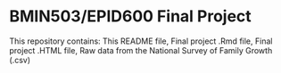 # BMIN503/EPID600 Final Project

This repository contains: This README file, Final project .Rmd file, Final project .HTML file, Raw data from the National Survey of Family Growth (.csv)
